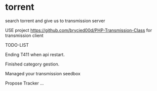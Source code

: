 # torrent
search torrent and give us to transmission server

USE project https://github.com/brycied00d/PHP-Transmission-Class for transmission client

TODO-LIST

Ending T411 when api restart.

Finished category gestion.

Managed your transmission seedbox

Propose Tracker ...
